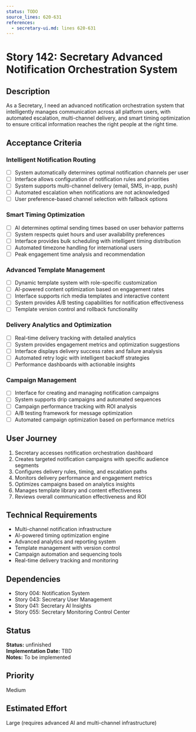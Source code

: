 ```yaml
---
status: TODO
source_lines: 620-631
references:
  - secretary-ui.md: lines 620-631
---
```


# Story 142: Secretary Advanced Notification Orchestration System

## Description
As a Secretary, I need an advanced notification orchestration system that intelligently manages communication across all platform users, with automated escalation, multi-channel delivery, and smart timing optimization to ensure critical information reaches the right people at the right time.

## Acceptance Criteria

### Intelligent Notification Routing
- [ ] System automatically determines optimal notification channels per user
- [ ] Interface allows configuration of notification rules and priorities
- [ ] System supports multi-channel delivery (email, SMS, in-app, push)
- [ ] Automated escalation when notifications are not acknowledged
- [ ] User preference-based channel selection with fallback options

### Smart Timing Optimization
- [ ] AI determines optimal sending times based on user behavior patterns
- [ ] System respects quiet hours and user availability preferences
- [ ] Interface provides bulk scheduling with intelligent timing distribution
- [ ] Automated timezone handling for international users
- [ ] Peak engagement time analysis and recommendation

### Advanced Template Management
- [ ] Dynamic template system with role-specific customization
- [ ] AI-powered content optimization based on engagement rates
- [ ] Interface supports rich media templates and interactive content
- [ ] System provides A/B testing capabilities for notification effectiveness
- [ ] Template version control and rollback functionality

### Delivery Analytics and Optimization
- [ ] Real-time delivery tracking with detailed analytics
- [ ] System provides engagement metrics and optimization suggestions
- [ ] Interface displays delivery success rates and failure analysis
- [ ] Automated retry logic with intelligent backoff strategies
- [ ] Performance dashboards with actionable insights

### Campaign Management
- [ ] Interface for creating and managing notification campaigns
- [ ] System supports drip campaigns and automated sequences
- [ ] Campaign performance tracking with ROI analysis
- [ ] A/B testing framework for message optimization
- [ ] Automated campaign optimization based on performance metrics

## User Journey
1. Secretary accesses notification orchestration dashboard
2. Creates targeted notification campaigns with specific audience segments
3. Configures delivery rules, timing, and escalation paths
4. Monitors delivery performance and engagement metrics
5. Optimizes campaigns based on analytics insights
6. Manages template library and content effectiveness
7. Reviews overall communication effectiveness and ROI

## Technical Requirements
- Multi-channel notification infrastructure
- AI-powered timing optimization engine
- Advanced analytics and reporting system
- Template management with version control
- Campaign automation and sequencing tools
- Real-time delivery tracking and monitoring

## Dependencies
- Story 004: Notification System
- Story 043: Secretary User Management
- Story 041: Secretary AI Insights
- Story 055: Secretary Monitoring Control Center


## Status
**Status:** unfinished  
**Implementation Date:** TBD  
**Notes:** To be implemented
## Priority
Medium

## Estimated Effort
Large (requires advanced AI and multi-channel infrastructure)